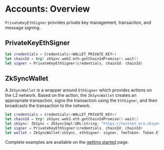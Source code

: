 # Accounts: Overview

`PrivateKeyEthSigner` provides private key management, transaction, and message signing.

## PrivateKeyEthSigner

```swift
let credentials = Credentials(<WALLET_PRIVATE_KEY>)
let chainId = try! zkSync.web3.eth.getChainIdPromise().wait()
let signer = PrivateKeyEthSigner(credentials, chainId: chainId)
``` 

## ZkSyncWallet

A `ZkSyncWallet` is a wrapper around `EthSigner` which provides actions on the L2 network.
Based on the action, the `ZkSyncWallet` creates an appropriate transaction, signs the transaction using the `EthSigner`, and then broadcasts the transaction to the network.

```swift
let credentials = Credentials(<WALLET_PRIVATE_KEY>)
let chainId = try! zkSync.web3.eth.getChainIdPromise().wait()
let zkSync: ZkSync = ZkSyncImpl(URL(string: "https://testnet.era.zksync.dev")!)
let signer = PrivateKeyEthSigner(credentials, chainId: chainId)
let wallet = ZkSyncWallet(zkSync, ethSigner: signer, feeToken: Token.ETH)
```

Complete examples are available on the [getting started](./getting-started.md) page.

